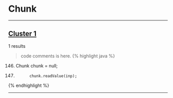 # Chunk

***

## [Cluster 1](./1)
1 results
> code comments is here.
{% highlight java %}
146. Chunk chunk = null;
175.           chunk.readValue(inp);
{% endhighlight %}

***

